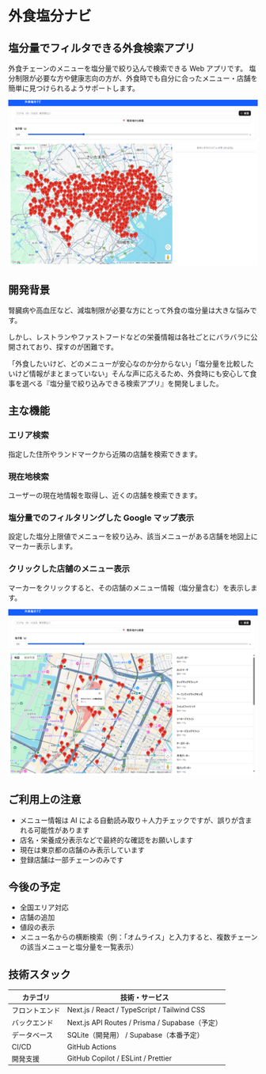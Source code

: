 # 外食塩分ナビ

## 塩分量でフィルタできる外食検索アプリ

外食チェーンのメニューを塩分量で絞り込んで検索できる Web アプリです。
塩分制限が必要な方や健康志向の方が、外食時でも自分に合ったメニュー・店舗を簡単に見つけられるようサポートします。

![](./public/images/overview.png)

## 開発背景

腎臓病や高血圧など、減塩制限が必要な方にとって外食の塩分量は大きな悩みです。

しかし、レストランやファストフードなどの栄養情報は各社ごとにバラバラに公開されており、探すのが困難です。

「外食したいけど、どのメニューが安心なのか分からない」「塩分量を比較したいけど情報がまとまっていない」そんな声に応えるため、外食時にも安心して食事を選べる『塩分量で絞り込みできる検索アプリ』を開発しました。

## 主な機能

### エリア検索

指定した住所やランドマークから近隣の店舗を検索できます。

### 現在地検索

ユーザーの現在地情報を取得し、近くの店舗を検索できます。

### 塩分量でのフィルタリングした Google マップ表示

設定した塩分上限値でメニューを絞り込み、該当メニューがある店舗を地図上にマーカー表示します。

### クリックした店舗のメニュー表示

マーカーをクリックすると、その店舗のメニュー情報（塩分量含む）を表示します。

![](./public/images/marker-click.png)

## ご利用上の注意

- メニュー情報は AI による自動読み取り＋人力チェックですが、誤りが含まれる可能性があります
- 店名・栄養成分表示などで最終的な確認をお願いします
- 現在は東京都の店舗のみ表示しています
- 登録店舗は一部チェーンのみです

## 今後の予定

- 全国エリア対応
- 店舗の追加
- 値段の表示
- メニュー名からの横断検索（例：「オムライス」と入力すると、複数チェーンの該当メニューと塩分量を一覧表示）

## 技術スタック

| カテゴリ       | 技術・サービス                                 |
| -------------- | ---------------------------------------------- |
| フロントエンド | Next.js / React / TypeScript / Tailwind CSS    |
| バックエンド   | Next.js API Routes / Prisma / Supabase（予定） |
| データベース   | SQLite（開発用） / Supabase（本番予定）        |
| CI/CD          | GitHub Actions                                 |
| 開発支援       | GitHub Copilot / ESLint / Prettier             |
